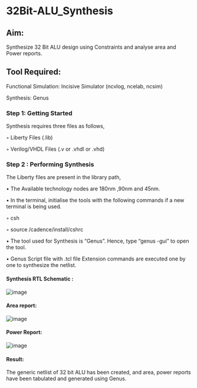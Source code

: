 # 32Bit-ALU_Synthesis

## Aim:

Synthesize 32 Bit ALU design using Constraints and analyse area and Power reports.

## Tool Required:

Functional Simulation: Incisive Simulator (ncvlog, ncelab, ncsim)

Synthesis: Genus

### Step 1: Getting Started

Synthesis requires three files as follows,

◦ Liberty Files (.lib)

◦ Verilog/VHDL Files (.v or .vhdl or .vhd)

### Step 2 : Performing Synthesis

The Liberty files are present in the library path,

• The Available technology nodes are 180nm ,90nm and 45nm.

• In the terminal, initialise the tools with the following commands if a new terminal is being
used.

◦ csh

◦ source /cadence/install/cshrc

• The tool used for Synthesis is “Genus”. Hence, type “genus -gui” to open the tool.

• Genus Script file with .tcl file Extension commands are executed one by one to synthesize the netlist.

#### Synthesis RTL Schematic :
![image](https://github.com/user-attachments/assets/eba4108a-09cc-4941-be8d-b49488a19240)

#### Area report:
![image](https://github.com/user-attachments/assets/1293cdcb-063a-4474-a2b0-2566fc342031)

#### Power Report:
![image](https://github.com/user-attachments/assets/0ba45c2d-3cfe-48d2-ad7a-477b54a4b1b2)

#### Result: 

The generic netlist of 32 bit ALU  has been created, and area, power reports have been tabulated and generated using Genus.
